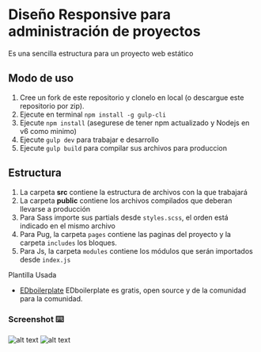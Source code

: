 # Diseño Responsive para administración de proyectos

Es una sencilla estructura para un proyecto web estático

## Modo de uso

1. Cree un fork de este repositorio y clonelo en local (o descargue este repositorio por zip).
2. Ejecute en terminal `npm install -g gulp-cli`
3. Ejecute `npm install` (asegurese de tener npm actualizado y Nodejs en v6 como minimo)
4. Ejecute `gulp dev` para trabajar e desarrollo
5. Ejecute `gulp build` para compilar sus archivos para produccion

## Estructura

1. La carpeta **src** contiene la estructura de archivos con la que trabajará
2. La carpeta **public** contiene los archivos compilados que deberan llevarse a producción
3. Para Sass importe sus partials desde `styles.scss`, el orden está indicado en el mismo archivo
4. Para Pug, la carpeta `pages` contiene las paginas del proyecto y la carpeta `includes` los bloques.
5. Para Js, la carpeta `modules` contiene los módulos que serán importados desde `index.js`

Plantilla Usada 
* [EDboilerplate](https://github.com/escueladigital/EDboilerplate)
EDboilerplate es gratis, open source y de la comunidad para la comunidad.

### Screenshot ⌨️

![alt text](https://raw.githubusercontent.com/edw-rys/design-project-management/master/assets/img/pictures/cap.png)
![alt text](https://raw.githubusercontent.com/edw-rys/design-project-management/master/assets/img/pictures/cap-mb.png)